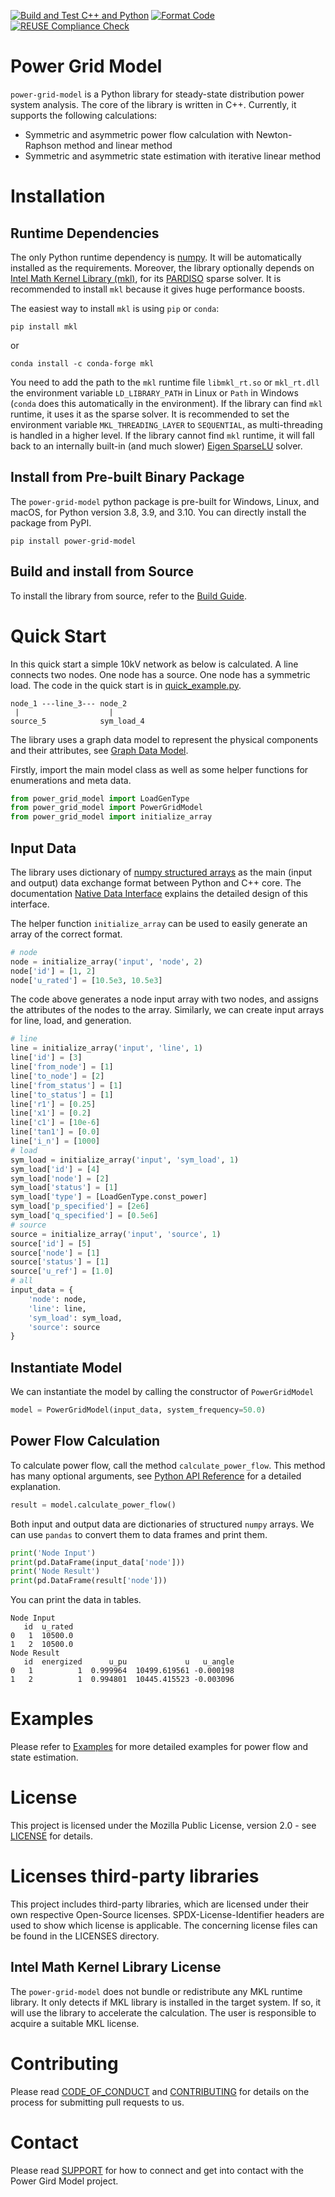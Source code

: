 <!--
SPDX-FileCopyrightText: 2022 Contributors to the Power Grid Model project <dynamic.grid.calculation@alliander.com>

SPDX-License-Identifier: MPL-2.0
-->

[![Build and Test C++ and Python](https://github.com/alliander-opensource/power-grid-model/actions/workflows/main.yml/badge.svg)](https://github.com/alliander-opensource/power-grid-model/actions/workflows/main.yml)
[![Format Code](https://github.com/alliander-opensource/power-grid-model/actions/workflows/black-and-clang-format.yml/badge.svg)](https://github.com/alliander-opensource/power-grid-model/actions/workflows/black-and-clang-format.yml)
[![REUSE Compliance Check](https://github.com/alliander-opensource/power-grid-model/actions/workflows/reuse-compliance.yml/badge.svg)](https://github.com/alliander-opensource/power-grid-model/actions/workflows/reuse-compliance.yml)

# Power Grid Model

`power-grid-model` is a Python library for steady-state distribution power system analysis.
The core of the library is written in C++.
Currently, it supports the following calculations:

* Symmetric and asymmetric power flow calculation with Newton-Raphson method and linear method
* Symmetric and asymmetric state estimation with iterative linear method

# Installation

## Runtime Dependencies

The only Python runtime dependency is
[numpy](https://numpy.org/). It will be automatically installed as the requirements.
Moreover, the library optionally depends on
[Intel Math Kernel Library (mkl)](https://software.intel.com/content/www/us/en/develop/tools/oneapi/components/onemkl.html),
for its [PARDISO](https://www.intel.com/content/www/us/en/develop/documentation/onemkl-developer-reference-c/top/sparse-solver-routines/onemkl-pardiso-parallel-direct-sparse-solver-iface.html) sparse solver.
It is recommended to install `mkl` because it gives huge performance boosts.

The easiest way to install `mkl` is using `pip` or `conda`:

```
pip install mkl
```

or

```
conda install -c conda-forge mkl
```

You need to add the path to the `mkl` runtime file `libmkl_rt.so` or `mkl_rt.dll` the environment variable
`LD_LIBRARY_PATH` in Linux or `Path` in Windows (`conda` does this automatically in the environment).
If the library can find `mkl` runtime, it uses it as the sparse solver.
It is recommended to set the environment variable `MKL_THREADING_LAYER` to `SEQUENTIAL`,
as multi-threading is handled in a higher level.
If the library cannot find `mkl` runtime, it will fall back to an internally built-in (and much slower)
[Eigen SparseLU](https://eigen.tuxfamily.org/dox/classEigen_1_1SparseLU.html) solver.

## Install from Pre-built Binary Package

The `power-grid-model` python package is pre-built for Windows, Linux, and macOS,
for Python version 3.8, 3.9, and 3.10.
You can directly install the package from PyPI.

```
pip install power-grid-model
```

## Build and install from Source

To install the library from source, refer to the [Build Guide](docs/build-guide.md).

# Quick Start

In this quick start a simple 10kV network as below is calculated.
A line connects two nodes. One node has a source. One node has a symmetric load.
The code in the quick start is in [quick_example.py](scripts/quick_example.py).

```
node_1 ---line_3--- node_2
 |                    |
source_5            sym_load_4
```

The library uses a graph data model to represent the physical components and their attributes,
see [Graph Data Model](docs/graph-data-model.md).

Firstly, import the main model class
as well as some helper functions for enumerations and meta data.

```python
from power_grid_model import LoadGenType
from power_grid_model import PowerGridModel
from power_grid_model import initialize_array
```

## Input Data

The library uses dictionary of
[numpy structured arrays](https://numpy.org/doc/stable/user/basics.rec.html)
as the main (input and output) data exchange format between Python and C++ core.
The documentation [Native Data Interface](docs/native-data-interface.md)
explains the detailed design of this interface.

The helper function `initialize_array` can be used to
easily generate an array of the correct format.

```python
# node
node = initialize_array('input', 'node', 2)
node['id'] = [1, 2]
node['u_rated'] = [10.5e3, 10.5e3]
```

The code above generates a node input array with two nodes,
and assigns the attributes of the nodes to the array.
Similarly, we can create input arrays for line, load, and generation.

```python
# line
line = initialize_array('input', 'line', 1)
line['id'] = [3]
line['from_node'] = [1]
line['to_node'] = [2]
line['from_status'] = [1]
line['to_status'] = [1]
line['r1'] = [0.25]
line['x1'] = [0.2]
line['c1'] = [10e-6]
line['tan1'] = [0.0]
line['i_n'] = [1000]
# load
sym_load = initialize_array('input', 'sym_load', 1)
sym_load['id'] = [4]
sym_load['node'] = [2]
sym_load['status'] = [1]
sym_load['type'] = [LoadGenType.const_power]
sym_load['p_specified'] = [2e6]
sym_load['q_specified'] = [0.5e6]
# source
source = initialize_array('input', 'source', 1)
source['id'] = [5]
source['node'] = [1]
source['status'] = [1]
source['u_ref'] = [1.0]
# all
input_data = {
    'node': node,
    'line': line,
    'sym_load': sym_load,
    'source': source
}
```

## Instantiate Model

We can instantiate the model by calling the constructor of `PowerGridModel`

```python
model = PowerGridModel(input_data, system_frequency=50.0)
```

## Power Flow Calculation

To calculate power flow, call the method `calculate_power_flow`.
This method has many optional arguments, see [Python API Reference](docs/python-api-reference.md)
for a detailed explanation.

```python
result = model.calculate_power_flow()
```

Both input and output data are dictionaries of structured `numpy` arrays.
We can use `pandas` to convert them to data frames and print them.

```python
print('Node Input')
print(pd.DataFrame(input_data['node']))
print('Node Result')
print(pd.DataFrame(result['node']))
```

You can print the data in tables.

```
Node Input
   id  u_rated
0   1  10500.0
1   2  10500.0
Node Result
   id  energized      u_pu             u   u_angle
0   1          1  0.999964  10499.619561 -0.000198
1   2          1  0.994801  10445.415523 -0.003096
```

# Examples

Please refer to [Examples](./examples) for more detailed examples for power flow and state estimation.

# License
This project is licensed under the Mozilla Public License, version 2.0 - see [LICENSE](LICENSE) for details.

# Licenses third-party libraries
This project includes third-party libraries, 
which are licensed under their own respective Open-Source licenses.
SPDX-License-Identifier headers are used to show which license is applicable. 
The concerning license files can be found in the LICENSES directory.

## Intel Math Kernel Library License

The `power-grid-model` does not bundle or redistribute any MKL runtime library. 
It only detects if MKL library is installed in the target system. 
If so, it will use the library to accelerate the calculation. 
The user is responsible to acquire a suitable MKL license.

# Contributing
Please read [CODE_OF_CONDUCT](CODE_OF_CONDUCT.md) and [CONTRIBUTING](CONTRIBUTING.md) for details on the process 
for submitting pull requests to us.

# Contact
Please read [SUPPORT](SUPPORT.md) for how to connect and get into contact with the Power Gird Model project.
